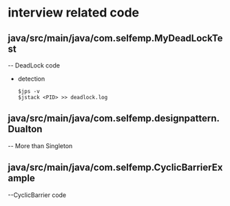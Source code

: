 # interview related code
## java/src/main/java/com.selfemp.MyDeadLockTest 
-- DeadLock code

+ detection
	```shell
	$jps -v
	$jstack <PID> >> deadlock.log
	```
## java/src/main/java/com.selfemp.designpattern.Dualton 
-- More than Singleton

## java/src/main/java/com.selfemp.CyclicBarrierExample
--CyclicBarrier code
